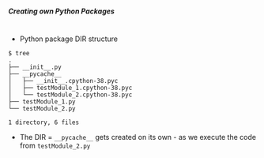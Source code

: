 ##### Creating own Python Packages 
#
- Python package DIR structure 
```
$ tree
.
├── __init__.py
├── __pycache__
│   ├── __init__.cpython-38.pyc
│   ├── testModule_1.cpython-38.pyc
│   └── testModule_2.cpython-38.pyc
├── testModule_1.py
└── testModule_2.py

1 directory, 6 files

```
- The DIR = ```__pycache__``` gets created on its own - as we execute the code from ```testModule_2.py```
